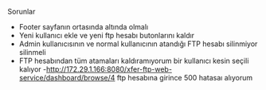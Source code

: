 Sorunlar
- Footer sayfanın ortasında altında olmalı
- Yeni kullanıcı ekle ve yeni ftp hesabı butonlarını kaldır
- Admin kullanıcısının ve normal kullanıcının atandığı FTP hesabı silinmiyor silinmeli
- FTP hesabından tüm atamaları kaldıramıyorum bir kullanıcı kesin seçili kalıyor
-http://172.29.1.166:8080/xfer-ftp-web-service/dashboard/browse/4 ftp hesabına girince 500 hatasaı alıyorum